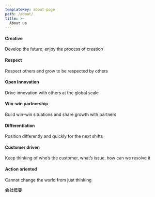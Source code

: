 ```yaml
---
templateKey: about-page
path: /about/
title: >-
  About us
---
```


#### Creative

Develop the future; enjoy the process of creation

#### Respect

Respect others and grow to be respected by others

#### Open Innovation

Drive innovation with others at the global scale

#### Win-win partnership

Build win-win situations and share growth with partners

#### Differentiation

Position differently and quickly for the next shifts

#### Customer driven

Keep thinking of who’s the customer, what’s issue, how can we resolve it

#### Action oriented

Cannot change the world from just thinking
<div class="text-center">
<a class="button is-medium is-primary is-outlined pl5 pr5 mt3" href="/about/company/">会社概要</a>
</div>